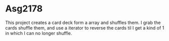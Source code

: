 # Asg2178
This project creates a card deck form a array and shuffles them. I grab the cards shuffle them, and use a iterator to reverse the cards til
I get a kind of 1 in which I can no longer shuffle. 

